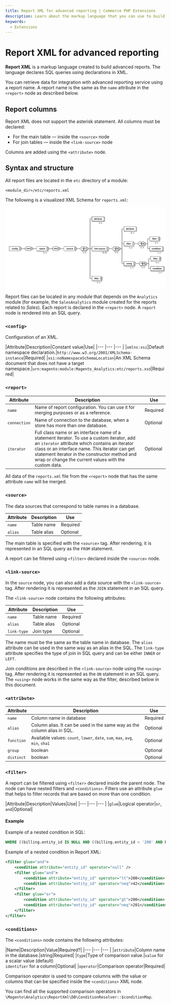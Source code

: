 ```yaml
---
title: Report XML for advanced reporting | Commerce PHP Extensions
description: Learn about the markup language that you can use to build advanced reports for Adobe Commerce and Magento Open Source.
keywords:
  - Extensions
---
```


# Report XML for advanced reporting

**Report XML** is a markup language created to build advanced reports. The language declares SQL queries using declarations in XML.

You can retrieve data for integration with advanced reporting service using a report name. A report name is the same as the `name` attribute in the `<report>` node as described below.

## Report columns

Report XML does not support the asterisk statement. All columns must be declared:

*  For the main table — inside the `<source>` node
*  For join tables — inside the `<link-source>` node

Columns are added using the `<attribute>` node.

## Syntax and structure

All report files are located in the `etc` directory of a module:

```text
<module_dir>/etc/reports.xml
```

The following is a visualized XML Schema for `reports.xml`:

![Reports schema](../../_images/reports_xsd.svg)

Report files can be located in any module that depends on the `Analytics` module (for example, the `SalesAnalytics` module created for the reports related to *Sales*). Each report is declared in the `<report>` node. A `report` node is rendered into an SQL query.

### `<config>`

Configuration of an XML.

|Attribute|Description|Constant value|Use|
|--- |--- |--- |
|`xmlns:xsi`|Default namespace declaration.|`http://www.w3.org/2001/XMLSchema-instance`|Required|
|`xsi:noNamespaceSchemaLocation`|An XML Schema document that does not have a target namespace.|`urn:magento:module:Magento_Analytics:etc/reports.xsd`|Required|

### `<report>`

|Attribute|Description|Use|
|--- |--- |--- |
|`name`|Name of report configuration. You can use it for merging purposes or as a reference.|Required|
|`connection`|Name of connection to the database, when a store has more than one database.|Optional|
|`iterator`|Full class name or an interface name of a statement iterator. To use a custom iterator, add an `iterator` attribute which contains an iterator class or an interface name. This iterator can get statement iterator in the constructor method and wrap or change the current values with the custom data.|Optional|

All data of the `reports.xml` file from the `<report>` node that has the same attribute `name` will be merged.

### `<source>`

The data sources that correspond to table names in a database.

|Attribute|Description|Use|
|--- |--- |--- |
|`name`|Table name|Required|
|`alias`|Table alias|Optional|

The main table is specified with the `<source>` tag. After rendering, it is represented in an SQL query as the `FROM` statement.

A report can be filtered using `<filter>` declared inside the `<source>` node.

### `<link-source>`

In the `source` node, you can also add a data source with the `<link-source>` tag. After rendering it is represented as the `JOIN` statement in an SQL query.

The `<link-source>` node contains the following attributes:

|Attribute|Description|Use|
|--- |--- |--- |
|`name`|Table name|Required|
|`alias`|Table alias|Optional|
|`link-type`|Join type|Optional|

The name must be the same as the table name in database. The `alias` attribute can be used in the same way as an alias in the SQL. The `link-type` attribute specifies the type of join in SQL query and can be either `INNER` or `LEFT`.

Join conditions are described in the `<link-source>` node using the `<using>` tag. After rendering it is represented as the `ON` statement in an SQL query. The `<using>` node works in the same way as the filter, described below in this document.

### `<attribute>`

|Attribute|Description|Use
|--- |--- |---
|`name`|Column name in database|Required
|`alias`|Column alias. It can be used in the same way as the column alias in SQL.|Optional
|`function`|Available values: `count`, `lower`, `date`, `sum`, `max`, `avg`, `min`, `sha1`|Optional
|`group`|boolean|Optional
|`distinct`|boolean|Optional

### `<filter>`

A report can be filtered using `<filter>` declared inside the parent node. The node can have nested filters and `<conditions>`. Filters use an attribute `glue` that helps to filter records that are based on more than one condition.

|Attribute|Description|Values|Use|
|--- |--- |--- |
|`glue`|Logical operator|`or`, `and`|Optional|

#### Example

Example of a nested condition in SQL:

```sql
WHERE ((billing.entity_id IS NULL AND ((billing.entity_id < '200' AND billing.entity_id != '42') AND (billing.entity_id > '200' OR billing.entity_id != '201'))))
```

Example of a nested condition in Report XML:

```xml
<filter glue="and">
    <condition attribute="entity_id" operator="null" />
    <filter glue="and">
        <condition attribute="entity_id" operator="lt">200</condition>
        <condition attribute="entity_id" operator="neq">42</condition>
    </filter>
    <filter glue="or">
        <condition attribute="entity_id" operator="gt">200</condition>
        <condition attribute="entity_id" operator="neq">201</condition>
    </filter>
</filter>
```

### `<conditions>`

The `<conditions>` node contains the following attributes:

|Name|Description|Value|Required?|
|--- |--- |--- |
|`attribute`|Column name in the database.|string|Required|
|`type`|Type of comparison value.|`value` for a scalar value (default)<br/> `identifier` for a column|Optional|
|`operator`|Comparison operator|Required|

Comparison operator is used to compare columns with the value or columns that can be specified inside the `<conditions>` XML node.

You can find all the supported comparison operators in `\Magento\Analytics\ReportXml\DB\ConditionResolver::$conditionMap`.

